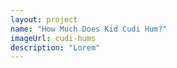 ```yaml
---
layout: project
name: "How Much Does Kid Cudi Hum?"
imageUrl: cudi-hums
description: "Lorem"
---
```

